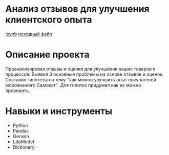# Анализ отзывов для улучшения клиентского опыта
[ipynb](https://github.com/vadimstupakov/pet_projects_and_test_tasks/blob/5bfe1dff54b916f4001104557bedc88cdd9b465d/samokat/Samokat_test_task.ipynb) [исходный файл](https://github.com/vadimstupakov/pet_projects_and_test_tasks/raw/main/samokat/icecream_Samokat_1.xls)

# Описание проекта
Проанализировал отзывы и оценки для улучшения наших товаров и процессов. Выявил 3 основные проблемы на основе отзывов и оценок. Составил гипотезы на тему "как можно улучшить опыт покупателей мороженного Самокат".
Для гипотез придумал как их можно проверить.

# Навыки и инструменты
- Python
- Pandas
- Gensim
- LdaModel
- Dictionary

